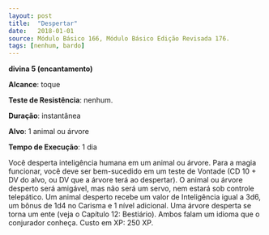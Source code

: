 ```yaml
---
layout: post
title:  "Despertar"
date:   2018-01-01
source: Módulo Básico 166, Módulo Básico Edição Revisada 176.
tags: [nenhum, bardo]
---
```


**divina 5 (encantamento)**

**Alcance**: toque

**Teste de Resistência**: nenhum.

**Duração**: instantânea

**Alvo**: 1 animal ou árvore

**Tempo de Execução**: 1 dia

Você desperta inteligência humana em um animal ou árvore. Para a magia funcionar, você deve ser bem-sucedido em um teste de Vontade (CD 10 + DV do alvo, ou DV que a árvore terá ao despertar).
O animal ou árvore desperto será amigável, mas não será um servo, nem estará sob controle telepático. Um animal desperto recebe um valor de Inteligência igual a 3d6, um bônus de 1d4 no Carisma e 1 nível adicional. Uma árvore desperta se torna um ente (veja o Capítulo 12: Bestiário). Ambos falam um idioma que o conjurador conheça.
Custo em XP: 250 XP.
